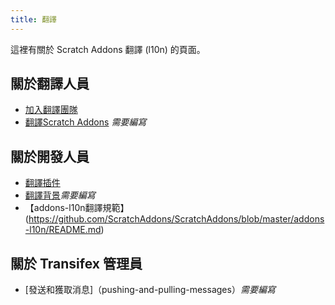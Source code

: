 ```yaml
---
title: 翻譯
---
```


這裡有關於 Scratch Addons 翻譯 (l10n) 的頁面。

## 關於翻譯人員
- [加入翻譯團隊](joining-the-localization-team)
- [翻譯Scratch Addons](translating-scratch-addons) _需要編寫_

## 關於開發人員
- [翻譯插件](localizing-addons)
- [翻譯背景](localizing-background)_需要編寫_
- 【addons-l10n翻譯規範】(https://github.com/ScratchAddons/ScratchAddons/blob/master/addons-l10n/README.md)

## 關於 Transifex 管理員
- [發送和獲取消息]（pushing-and-pulling-messages）_需要編寫_

